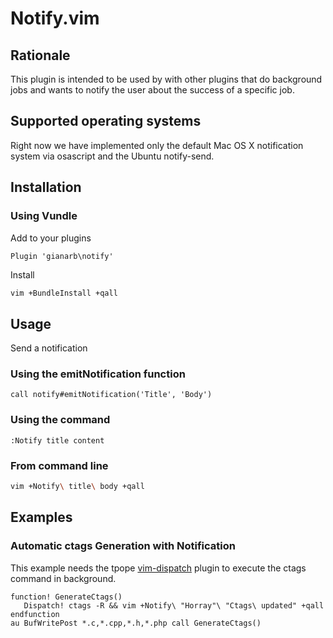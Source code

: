 # Notify.vim

## Rationale
This plugin is intended to be used by with other plugins that do background jobs and wants to notify the user about the success of a specific job.

## Supported operating systems
Right now we have implemented only the default Mac OS X notification system via osascript and the Ubuntu notify-send.

## Installation

### Using Vundle
Add to your plugins

```
Plugin 'gianarb\notify'
```

Install

```bash
vim +BundleInstall +qall
```

## Usage
Send a notification

### Using the emitNotification function

```vim
call notify#emitNotification('Title', 'Body')
```

### Using the command

```vim
:Notify title content
```

### From command line

```bash
vim +Notify\ title\ body +qall
```

## Examples

### Automatic ctags Generation with Notification

This example needs the tpope [vim-dispatch](https://github.com/tpope/vim-dispatch) plugin to execute
the ctags command in background.

```vim
function! GenerateCtags()
   Dispatch! ctags -R && vim +Notify\ "Horray"\ "Ctags\ updated" +qall
endfunction
au BufWritePost *.c,*.cpp,*.h,*.php call GenerateCtags()
```
